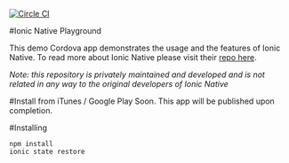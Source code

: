 [![Circle CI](https://circleci.com/gh/ihadeed/ionic-native-playground.svg?style=svg)](https://circleci.com/gh/ihadeed/ionic-native-playground)

#Ionic Native Playground

This demo Cordova app demonstrates the usage and the features of Ionic Native. To read more about Ionic Native please visit their [repo here](https://github.com/driftyco/ionic-native). 

*Note: this repository is privately maintained and developed and is not related in any way to the original developers of Ionic Native*

#Install from iTunes / Google Play
Soon.
This app will be published upon completion.

#Installing
```shell
npm install
ionic state restore
```
